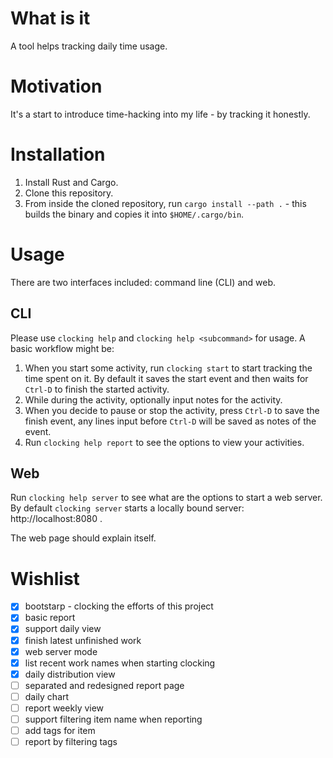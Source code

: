 # What is it

A tool helps tracking daily time usage.

# Motivation

It's a start to introduce time-hacking into my life - by tracking it honestly.

# Installation

1. Install Rust and Cargo.
2. Clone this repository.
2. From inside the cloned repository, run `cargo install --path .` - this builds the binary and copies it into `$HOME/.cargo/bin`.

# Usage

There are two interfaces included: command line (CLI) and web.

## CLI

Please use `clocking help` and `clocking help <subcommand>` for usage. A basic workflow might be:

1. When you start some activity, run `clocking start` to start tracking the time spent on it. By default it saves the start event and then waits for `Ctrl-D` to finish the started activity.
2. While during the activity, optionally input notes for the activity.
3. When you decide to pause or stop the activity, press `Ctrl-D` to save the finish event, any lines input before `Ctrl-D` will be saved as notes of the event.
4. Run `clocking help report` to see the options to view your activities.

## Web

Run `clocking help server` to see what are the options to start a web server. By default `clocking server` starts a locally bound server: http://localhost:8080 .

The web page should explain itself.

# Wishlist

- [x] bootstarp - clocking the efforts of this project
- [x] basic report
- [x] support daily view
- [x] finish latest unfinished work
- [x] web server mode
- [x] list recent work names when starting clocking
- [x] daily distribution view
- [ ] separated and redesigned report page
- [ ] daily chart
- [ ] report weekly view
- [ ] support filtering item name when reporting
- [ ] add tags for item
- [ ] report by filtering tags
